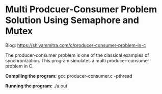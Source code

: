 # Multi Prodcuer-Consumer Problem Solution Using Semaphore and Mutex

Blog: https://shivammitra.com/c/producer-consumer-problem-in-c

The producer-consumer problem is one of the classical examples of synchronization. This program simulates a multi producer-consumer problem in C.

<b>Compiling the program:</b> gcc producer-consumer.c -pthread

<b>Running the program:</b> ./a.out

